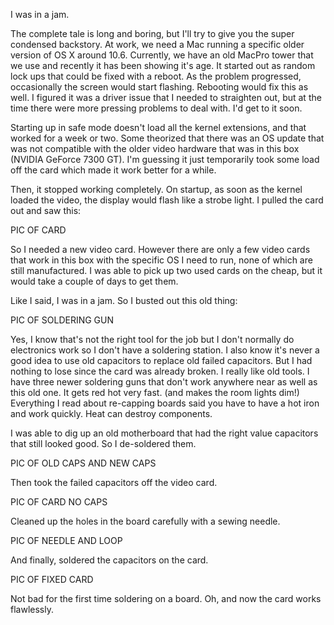 I was in a jam.

The complete tale is long and boring, but I'll try to give you the super condensed backstory. At work, we need a Mac running a specific older version of OS X around 10.6.  Currently, we have an old MacPro tower that we use and recently it has been showing it's age.  It started out as random lock ups that could be fixed with a reboot.  As the problem progressed, occasionally the screen would start flashing. Rebooting would fix this as well.  I figured it was a driver issue that I needed to straighten out, but at the time there were more pressing problems to deal with. I'd get to it soon.

Starting up in safe mode doesn't load all the kernel extensions, and that worked for a week or two.  Some theorized that there was an OS update that was not compatible with the older video hardware that was in this box (NVIDIA GeForce 7300 GT).  I'm guessing it just temporarily took some load off the card which made it work better for a while.

Then, it stopped working completely. On startup, as soon as the kernel loaded the video, the display would flash like a strobe light.  I pulled the card out and saw this:

PIC OF CARD


So I needed a new video card. However there are only a few video cards that work in this box with the specific OS I need to run, none of which are still manufactured.  I was able to pick up two used cards on the cheap, but it would take a couple of days to get them.

Like I said, I was in a jam.
So I busted out this old thing:

PIC OF SOLDERING GUN

Yes, I know that's not the right tool for the job but I don't normally do electronics work so I don't have a soldering station. I also know it's never a good idea to use old capacitors to replace old failed capacitors. But I had nothing to lose since the card was already broken.
I really like old tools. I have three newer soldering guns that don't work anywhere near as well as this old one. It gets red hot very fast. (and makes the room lights dim!)  Everything I read about re-capping boards said you have to have a hot iron and work quickly. Heat can destroy components.

I was able to dig up an old motherboard that had the right value capacitors that still looked good.  So I de-soldered them.  

PIC OF OLD CAPS AND NEW CAPS

Then took the failed capacitors off the video card.

PIC OF CARD NO CAPS

Cleaned up the holes in the board carefully with a sewing needle.

PIC OF NEEDLE AND LOOP

And finally, soldered the capacitors on the card.  

PIC OF FIXED CARD

Not bad for the first time soldering on a board.  Oh, and now the card works flawlessly.
